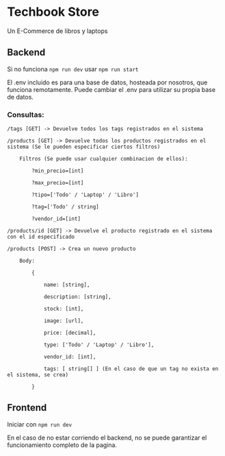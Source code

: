# Techbook Store

Un E-Commerce de libros y laptops

## Backend

Si no funciona
```npm run dev```
usar
```npm run start```

El .env incluido es para una base de datos, hosteada por nosotros, que funciona remotamente.
Puede cambiar el .env para utilizar su propia base de datos.

### Consultas:
```
/tags [GET] -> Devuelve todos los tags registrados en el sistema
```
```
/products [GET] -> Devuelve todos los productos registrados en el sistema (Se le pueden especificar ciertos filtros)

	Filtros (Se puede usar cualquier combinacion de ellos):

		?min_precio=[int]

		?max_precio=[int]

		?tipo=['Todo' / 'Laptop' / 'Libro']

		?tag=['Todo' / string]

		?vendor_id=[int]
```
```
/products/id [GET] -> Devuelve el producto registrado en el sistema con el id especificado
```
```
/products [POST] -> Crea un nuevo producto

	Body:

		{

			name: [string],

			description: [string],

			stock: [int],

			image: [url],

			price: [decimal],

			type: ['Todo' / 'Laptop' / 'Libro'],

			vendor_id: [int],

			tags: [ string[] ] (En el caso de que un tag no exista en el sistema, se crea)

		}
```

## Frontend

Iniciar con
```npm run dev```

En el caso de no estar corriendo el backend, no se puede garantizar el funcionamiento completo de la pagina.
